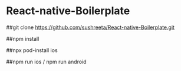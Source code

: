 # React-native-Boilerplate

##git clone https://github.com/sushreeta/React-native-Boilerplate.git

##npm install

##npx pod-install ios

##npm run ios / npm run android
